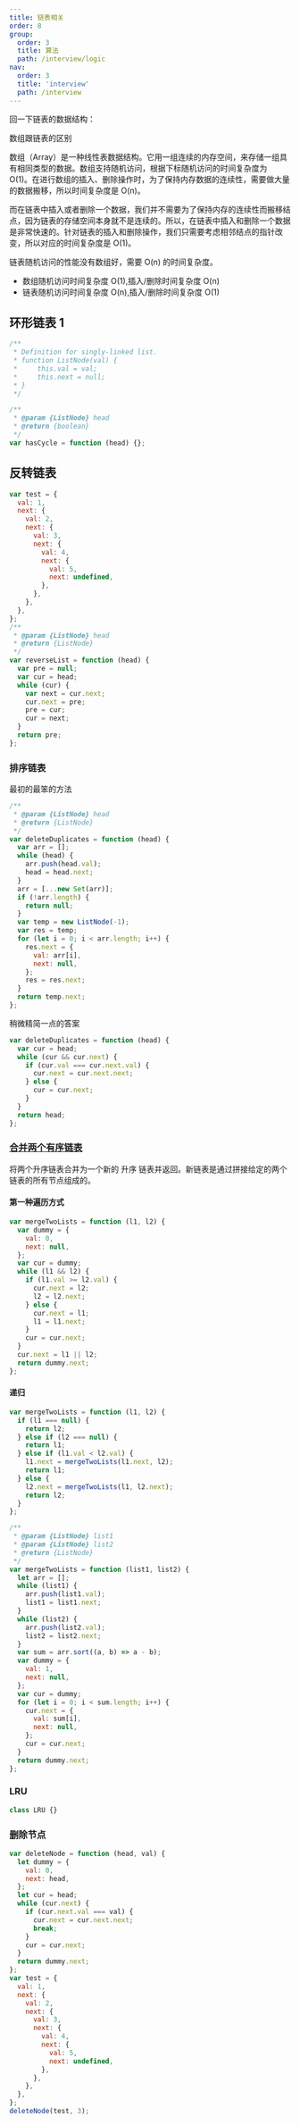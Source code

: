 ```yaml
---
title: 链表相关
order: 8
group:
  order: 3
  title: 算法
  path: /interview/logic
nav:
  order: 3
  title: 'interview'
  path: /interview
---
```


回一下链表的数据结构：

数组跟链表的区别

数组（Array）是一种线性表数据结构。它用一组连续的内存空间，来存储一组具有相同类型的数据。数组支持随机访问，根据下标随机访问的时间复杂度为 O(1)。在进行数组的插入、删除操作时，为了保持内存数据的连续性，需要做大量的数据搬移，所以时间复杂度是 O(n)。

而在链表中插入或者删除一个数据，我们并不需要为了保持内存的连续性而搬移结点，因为链表的存储空间本身就不是连续的。所以，在链表中插入和删除一个数据是非常快速的。针对链表的插入和删除操作，我们只需要考虑相邻结点的指针改变，所以对应的时间复杂度是 O(1)。

链表随机访问的性能没有数组好，需要 O(n) 的时间复杂度。

- 数组随机访问时间复杂度 O(1),插入/删除时间复杂度 O(n)
- 链表随机访问时间复杂度 O(n),插入/删除时间复杂度 O(1)

## 环形链表 1

```js
/**
 * Definition for singly-linked list.
 * function ListNode(val) {
 *     this.val = val;
 *     this.next = null;
 * }
 */

/**
 * @param {ListNode} head
 * @return {boolean}
 */
var hasCycle = function (head) {};
```

## 反转链表

```js
var test = {
  val: 1,
  next: {
    val: 2,
    next: {
      val: 3,
      next: {
        val: 4,
        next: {
          val: 5,
          next: undefined,
        },
      },
    },
  },
};
/**
 * @param {ListNode} head
 * @return {ListNode}
 */
var reverseList = function (head) {
  var pre = null;
  var cur = head;
  while (cur) {
    var next = cur.next;
    cur.next = pre;
    pre = cur;
    cur = next;
  }
  return pre;
};
```

### 排序链表

最初的最笨的方法

```js
/**
 * @param {ListNode} head
 * @return {ListNode}
 */
var deleteDuplicates = function (head) {
  var arr = [];
  while (head) {
    arr.push(head.val);
    head = head.next;
  }
  arr = [...new Set(arr)];
  if (!arr.length) {
    return null;
  }
  var temp = new ListNode(-1);
  var res = temp;
  for (let i = 0; i < arr.length; i++) {
    res.next = {
      val: arr[i],
      next: null,
    };
    res = res.next;
  }
  return temp.next;
};
```

稍微精简一点的答案

```js
var deleteDuplicates = function (head) {
  var cur = head;
  while (cur && cur.next) {
    if (cur.val === cur.next.val) {
      cur.next = cur.next.next;
    } else {
      cur = cur.next;
    }
  }
  return head;
};
```

### [合并两个有序链表](https://leetcode.cn/problems/merge-two-sorted-lists/)

将两个升序链表合并为一个新的 升序 链表并返回。新链表是通过拼接给定的两个链表的所有节点组成的。

#### 第一种遍历方式

```js
var mergeTwoLists = function (l1, l2) {
  var dummy = {
    val: 0,
    next: null,
  };
  var cur = dummy;
  while (l1 && l2) {
    if (l1.val >= l2.val) {
      cur.next = l2;
      l2 = l2.next;
    } else {
      cur.next = l1;
      l1 = l1.next;
    }
    cur = cur.next;
  }
  cur.next = l1 || l2;
  return dummy.next;
};
```

#### 递归

```js
var mergeTwoLists = function (l1, l2) {
  if (l1 === null) {
    return l2;
  } else if (l2 === null) {
    return l1;
  } else if (l1.val < l2.val) {
    l1.next = mergeTwoLists(l1.next, l2);
    return l1;
  } else {
    l2.next = mergeTwoLists(l1, l2.next);
    return l2;
  }
};
```

```js
/**
 * @param {ListNode} list1
 * @param {ListNode} list2
 * @return {ListNode}
 */
var mergeTwoLists = function (list1, list2) {
  let arr = [];
  while (list1) {
    arr.push(list1.val);
    list1 = list1.next;
  }
  while (list2) {
    arr.push(list2.val);
    list2 = list2.next;
  }
  var sum = arr.sort((a, b) => a - b);
  var dummy = {
    val: 1,
    next: null,
  };
  var cur = dummy;
  for (let i = 0; i < sum.length; i++) {
    cur.next = {
      val: sum[i],
      next: null,
    };
    cur = cur.next;
  }
  return dummy.next;
};
```

### LRU

```js
class LRU {}
```

### 删除节点

```js
var deleteNode = function (head, val) {
  let dummy = {
    val: 0,
    next: head,
  };
  let cur = head;
  while (cur.next) {
    if (cur.next.val === val) {
      cur.next = cur.next.next;
      break;
    }
    cur = cur.next;
  }
  return dummy.next;
};
var test = {
  val: 1,
  next: {
    val: 2,
    next: {
      val: 3,
      next: {
        val: 4,
        next: {
          val: 5,
          next: undefined,
        },
      },
    },
  },
};
deleteNode(test, 3);
```

